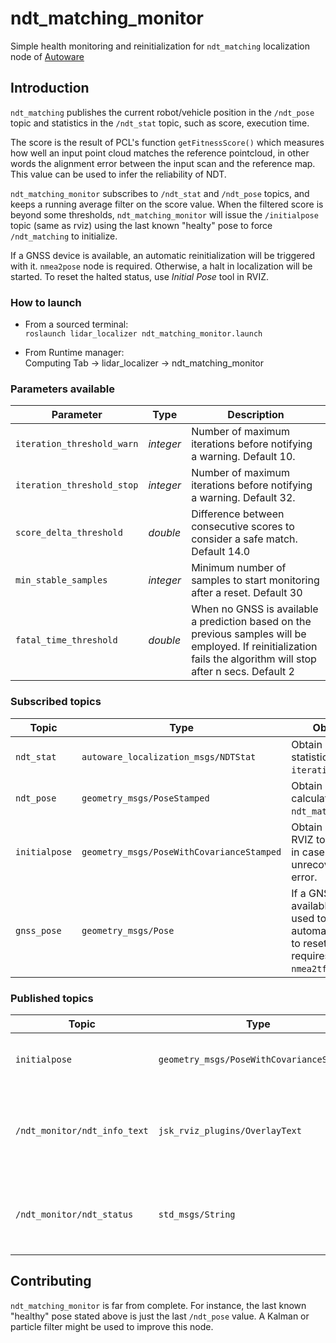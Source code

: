 # ndt_matching_monitor

Simple health monitoring and reinitialization for `ndt_matching` localization node of
 [Autoware](https://github.com/CPFL/Autoware)

## Introduction
`ndt_matching` publishes the current robot/vehicle position in the `/ndt_pose` topic and statistics 
in the `/ndt_stat` topic, such as score, execution time. 

The score is the result of PCL's function `getFitnessScore()` which measures how well an input point cloud matches
 the reference pointcloud, in other words the alignment error between the input scan and the reference map.
 This value can be used to infer the reliability of NDT.

`ndt_matching_monitor` subscribes to `/ndt_stat` and `/ndt_pose` topics, and keeps a running average filter on 
the score value. When the filtered score is beyond some thresholds, `ndt_matching_monitor` will issue 
the `/initialpose` topic (same as rviz) using the last known "healty" pose to force `/ndt_matching` to initialize.

If a GNSS device is available, an automatic reinitialization will be triggered with it. `nmea2pose` node is required.
Otherwise, a halt in localization will be started. To reset the halted status, use *Initial Pose* tool in RVIZ. 

### How to launch
* From a sourced terminal:\
`roslaunch lidar_localizer ndt_matching_monitor.launch`

* From Runtime manager:\
Computing Tab -> lidar_localizer -> ndt_matching_monitor

### Parameters available

|Parameter| Type| Description|
----------|-----|--------
|`iteration_threshold_warn`|*integer* |Number of maximum iterations before notifying a warning. Default 10.|
|`iteration_threshold_stop`|*integer*|Number of maximum iterations before notifying a warning. Default 32. |
|`score_delta_threshold`|*double*|Difference between consecutive scores to consider a safe match. Default 14.0|
|`min_stable_samples`|*integer*|Minimum number of samples to start monitoring after a reset. Default 30|
|`fatal_time_threshold`|*double*|When no GNSS is available a prediction based on the previous samples will be employed. If reinitialization fails the algorithm will stop after n secs. Default 2|

### Subscribed topics

|Topic|Type|Objective|
------|----|---------
|`ndt_stat`|`autoware_localization_msgs/NDTStat`|Obtain NDT statistics: `score`, `iterations`.|
|`ndt_pose`|`geometry_msgs/PoseStamped`|Obtain pose as calculated by `ndt_matching_node`.|
|`initialpose`|`geometry_msgs/PoseWithCovarianceStamped`|Obtain pose from RVIZ to reinitialize in case of an unrecoverable error.|
|`gnss_pose`|`geometry_msgs/Pose`|If a GNSS device is available it will be used to automatically try to reset NDT, requires `nmea2tfpose`.|

### Published topics

|Topic|Type|Objective|
------|----|---------
|`initialpose`|`geometry_msgs/PoseWithCovarianceStamped`|Used to cause a reset or halt in `ndt_matching`.|
|`/ndt_monitor/ndt_info_text`|`jsk_rviz_plugins/OverlayText`|Publishes the text to be displayed in RVIZ with the help of `OverlayText` display type.|
|`/ndt_monitor/ndt_status`|`std_msgs/String`|Publishes the text for its later use in safety decision maker.|

## Contributing
`ndt_matching_monitor` is far from complete. 
For instance, the last known "healthy" pose stated above is just the last `/ndt_pose` value. 
A Kalman or particle filter might be used to improve this node. 
